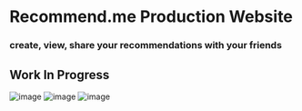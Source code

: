 # Recommend.me Production Website
### create, view, share your recommendations with your friends

## Work In Progress

![image](https://user-images.githubusercontent.com/44782651/132084369-251978f8-8065-4f34-899a-8fa3d97c381b.png)
![image](https://user-images.githubusercontent.com/44782651/132084384-2e7472d4-9971-4f45-b141-a633d64523d4.png)
![image](https://user-images.githubusercontent.com/44782651/132084423-f31d4165-75af-46a5-9923-a15c60cd7cd2.png)

